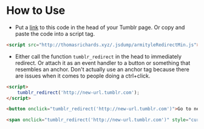 How to Use
==========

* Put a [link](http://thomasrichards.xyz/-jsdump/armityleRedirectMin.js) to this code in the head of your Tumblr page. Or copy and paste the code into a script tag.
```html
<script src="http://thomasrichards.xyz/.jsdump/armityleRedirectMin.js"></script>
```
* Either call the function `tumblr_redirect` in the head to immediately redirect. Or attach it as an event handler to a button or something that resembles an anchor. Don't actually use an anchor tag because there are issues when it comes to people doing a ctrl+click.
```html
<script>
	tumblr_redirect('http://new-url.tumblr.com');
</script>
```
```html
<button onclick="tumblr_redirect('http://new-url.tumblr.com')">Go to new blog</button>
```
```html
<span onclick="tumblr_redirect('http://new-url.tumblr.com')" style="cursor:pointer; text-decoration:underline;">Go to new blog</span>
```
